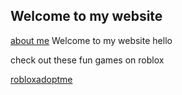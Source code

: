 ## Welcome to my website
[about me](about.md)
Welcome to my website
hello 

check out these fun games on roblox

[robloxadoptme](https://web.roblox.com/games/920587237/SCOOB-Adopt-Me?refPageId=719b7130-43fe-47c2-b72a-00349b666b67)

